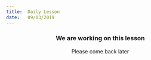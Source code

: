 ```yaml
---
title:  Daily Lesson
date:   09/03/2019
---
```


### <center>We are working on this lesson</center>
<center>Please come back later</center>